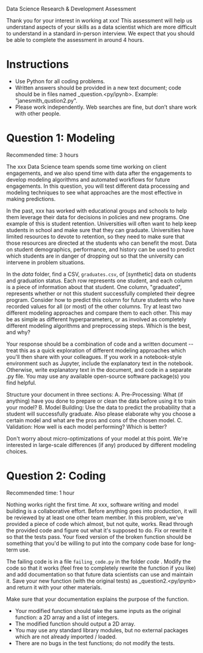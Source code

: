 Data Science Research & Development Assessment

Thank you for your interest in working at xxx! This assessment will help us understand aspects of your skills as a data scientist which are more difficult to understand in a standard in-person interview. We expect that you should be able to complete the assessment in around 4 hours.

Instructions
======

* Use Python for all coding problems.
* Written answers should be provided in a new text document; code should be in files named <yourfirstname><yourlastname>_question<question number>.<py/ipynb>. Example: "janesmith_qustion2.py".
* Please work independently. Web searches are fine, but don’t share work with other people.

Question 1: Modeling
======

Recommended time: 3 hours

The xxx Data Science team spends some time working on client engagements, and we also spend time with data after the engagements to develop modeling algorithms and automated workflows for future engagements. In this question, you will test different data processing and modeling techniques to see what approaches are the most effective in making predictions.

In the past, xxx has worked with educational groups and schools to help them leverage their data for decisions in policies and new programs. One example of this is student retention. Universities will often want to help keep students in school and make sure that they can graduate. Universities have limited resources to devote to retention, so they need to make sure that those resources are directed at the students who can benefit the most. Data on student demographics, performance, and history can be used to predict which students are in danger of dropping out so that the university can intervene in problem situations.

In the _data_ folder, find a CSV, `graduates.csv`, of [synthetic] data on students and graduation status. Each row represents one student, and each column is a piece of information about that student. One column, "graduated", represents whether or not this student successfully completed their degree program. Consider how to predict this column for future students who have recorded values for all (or most) of the other columns. Try at least two different modeling approaches and compare them to each other. This may be as simple as different hyperparameters, or as involved as completely different modeling algorithms and preprocessing steps. Which is the best, and why?

Your response should be a combination of code and a written document -- treat this as a quick exploration of different modeling approaches which you'll then share with your colleagues. If you work in a notebook-style environment such as Jupyter, include the explanatory text in the notebook. Otherwise, write explanatory text in the document, and code in a separate .py file. You may use any available open-source software package(s) you find helpful.

Structure your document in three sections:
A. Pre-Processing: What (if anything) have you done to prepare or clean the data before using it to train your model?
B. Model Building: Use the data to predict the probability that a student will successfully graduate. Also please elaborate why you choose a certain model and what are the pros and cons of the chosen model. 
C. Validation: How well is each model performing? Which is better?

Don't worry about micro-optimizations of your model at this point. We're interested in large-scale differences (if any) produced by different modeling choices.

Question 2: Coding
======
Recommended time: 1 hour

Nothing works right the first time. At xxx, software writing and model building is a collaborative effort. Before anything goes into production, it will be reviewed by at least one other team member. In this problem, we've provided a piece of code which almost, but not quite, works. Read through the provided code and figure out what it's supposed to do. Fix or rewrite it so that the tests pass. Your fixed version of the broken function should be something that you'd be willing to put into the company code base for long-term use.

The failing code is in a file `failing_code.py` in the folder _code_ . Modify the code so that it works (feel free to completely rewrite the function if you like) and add documentation so that future data scientists can use and maintain it. Save your new function (with the original tests) as <yourfirstname><yourlastname>_question2.<py/ipynb> and return it with your other materials.

Make sure that your documentation explains the purpose of the function.
* Your modified function should take the same inputs as the original function: a 2D array and a list of integers.
* The modified function should output a 2D array.
* You may use any standard library modules, but no external packages which are not already imported / loaded.
* There are no bugs in the test functions; do not modify the tests.
